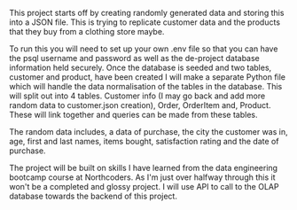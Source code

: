 
This project starts off by creating randomly generated data and storing this into a JSON file. This is trying to replicate customer data and the products that
they buy from a clothing store maybe.

To run this you will need to set up your own .env file so that you can have
the psql username and password as well as the de-project database information held securely. Once the database is seeded and two tables, customer and product, have been created I will make a separate Python file 
which will handle the data normalisation of the tables in the database. 
This will split out into 4 tables. Customer info (I may go back and add 
more random data to customer.json creation), Order, OrderItem and, Product. These will link together and queries can be made from these tables.  

The random data includes, a data of purchase, the city the customer was in, age, first and last names, items bought, satisfaction rating and the date of purchase.

The project will be built on skills I have learned from the data engineering bootcamp course at Northcoders. As I'm just over halfway through this it won't be a
completed and glossy project. I will use API to call to the OLAP database towards the backend of this project.

